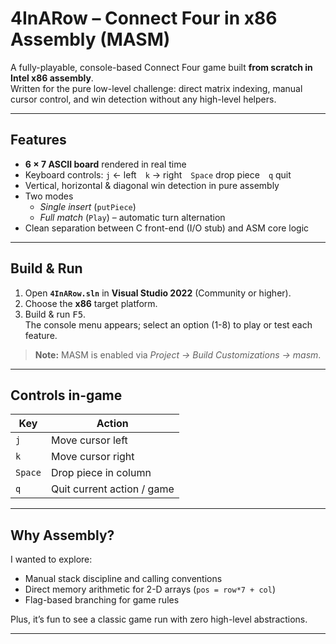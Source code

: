 # 4InARow – Connect Four in x86 Assembly (MASM)

A fully-playable, console-based Connect Four game built **from scratch in Intel x86 assembly**.  
Written for the pure low-level challenge: direct matrix indexing, manual cursor control, and win detection without any high-level helpers.

---

## Features

- **6 × 7 ASCII board** rendered in real time  
- Keyboard controls: `j` ← left `k` → right `Space` drop piece `q` quit  
- Vertical, horizontal & diagonal win detection in pure assembly  
- Two modes  
  - *Single insert* (`putPiece`)  
  - *Full match* (`Play`) – automatic turn alternation  
- Clean separation between C front-end (I/O stub) and ASM core logic

---

## Build & Run

1. Open **`4InARow.sln`** in **Visual Studio 2022** (Community or higher).  
2. Choose the **x86** target platform.  
3. Build & run <kbd>F5</kbd>.  
   The console menu appears; select an option (1-8) to play or test each feature.

> **Note:** MASM is enabled via *Project → Build Customizations → masm*.

---

## Controls in-game

| Key | Action                      |
|-----|-----------------------------|
| `j` | Move cursor left            |
| `k` | Move cursor right           |
| `Space` | Drop piece in column |
| `q` | Quit current action / game |

---

## Why Assembly?

I wanted to explore:

- Manual stack discipline and calling conventions  
- Direct memory arithmetic for 2-D arrays (`pos = row*7 + col`)  
- Flag-based branching for game rules  

Plus, it’s fun to see a classic game run with zero high-level abstractions.

---


